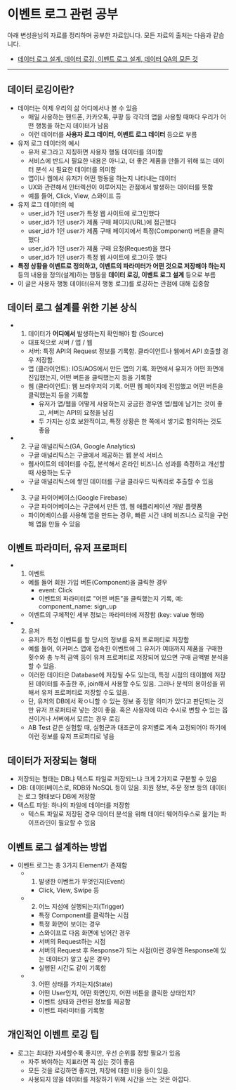 # 이벤트 로그 관련 공부

아래 변성윤님의 자료를 정리하며 공부한 자료입니다. 모든 자료의 출처는 다음과 같습니다.
- [데이터 로그 설계, 데이터 로깅, 이벤트 로그 설계, 데이터 QA의 모든 것](https://zzsza.github.io/data/2021/06/13/data-event-log-definition/)
    
---
## 데이터 로깅이란?
- 데이터는 이제 우리의 삶 어디에서나 볼 수 있음
    - 매일 사용하는 핸드폰, 카카오톡, 쿠팡 등 각각의 앱을 사용할 때마다 우리가 어떤 행동을 하는지 데이터가 남음
    - 이런 데이터를 **사용자 로그 데이터, 이벤트 로그 데이터** 등으로 부름
- 유저 로그 데이터의 예시
    - 유저 로그라고 지칭하면 사용자 행동 데이터를 의미함
    - 서비스에 반드시 필요한 내용은 아니고, 더 좋은 제품을 만들기 위해 또는 데이터 분석 시 필요한 데이터를 의미함
    - 앱이나 웹에서 유저가 어떤 행동을 하는지 나타내는 데이터
    - UX와 관련해서 인터렉션이 이루어지는 관점에서 발생하는 데이터를 뜻함
    - 예를 들어, Click, View, 스와이프 등
- 유저 로그 데이터의 예
    - user_id가 1인 user가 특정 웹 사이트에 로그인했다
    - user_id가 1인 user가 제품 구매 페이지(URL)에 접근했다
    - user_id가 1인 user가 제품 구매 페이지에서 특정(Component) 버튼을 클릭했다
    - user_id가 1인 user가 제품 구매 요청(Request)을 했다
    - user_id가 1인 user가 특정 웹 사이트에 로그아웃 했다
- **특정 상황을 이벤트로 정의하고, 이벤트의 파라미터가 어떤 것으로 저장해야 하는지** 등의 내용을 정의(설계)하는 행동을 **데이터 로깅, 이벤트 로그 설계** 등으로 부름
- 이 글은 사용자 행동 데이터(유저 행동 로그)를 로깅하는 관점에 대해 집중함

## 데이터 로그 설계를 위한 기본 상식
- 1) 데이터가 **어디에서** 발생하는지 확인해야 함 (Source)
    - 대표적으로 서버 / 앱 / 웹
    - 서버: 특정 API의 Request 정보를 기록함. 클라이언트나 웹에서 API 호출할 경우 저장함.
    - 앱 (클라이언트): IOS/AOS에서 만든 앱의 기록. 화면에서 유저가 어떤 화면에 진입했는지, 어떤 버튼을 클릭했는지 등을 기록함
    - 웹 (클라이언트): 웹 브라우저의 기록. 어떤 웹 페이지에 진입했고 어떤 버튼을 클릭했는지 등을 기록함
      - 유저가 앱/웹을 어떻게 사용하는지 궁금한 경우엔 앱/웹에 남기는 것이 좋고, 서버는 API의 요청을 남김
      - 두 가지는 상호 보완적이고, 특정 상황은 한 쪽에서 쌓기로 합의하는 것도 좋음
- 2) 구글 애널리틱스(GA, Google Analytics)
  - 구글 애널리틱스는 구글에서 제공하는 웹 분석 서비스
  - 웹사이트의 데이터를 수집, 분석해서 온라인 비즈니스 성과를 측정하고 개선할 때 사용하는 도구
  - 구글 애널리틱스에 쌓인 데이터를 구글 클라우드 빅쿼리로 추출할 수 있음
- 3) 구글 파이어베이스(Google Firebase)
  - 구글 파이어베이스는 구글에서 만든 앱, 웹 애플리케이션 개발 플랫폼
  - 파이어베이스를 사용해 앱을 만드는 경우, 빠른 시간 내에 비즈니스 로직을 구현해 앱을 만들 수 있음

## 이벤트 파라미터, 유저 프로퍼티 
- 1) 이벤트
  - 예를 들어 회원 가입 버튼(Component)을 클릭한 경우
    - event: Click
    - 이벤트의 파라미터로 "어떤 버튼"을 클릭했는지 기록, 예: component_name: sign_up
  - 이벤트의 구체적인 세부 정보는 파라미터에 저장함 (key: value 형태)
- 2) 유저
  - 유저가 특정 이벤트를 할 당시의 정보를 유저 프로퍼티로 저장함
  - 예를 들어, 이커머스 앱에 접속한 이벤트에 그 유저가 여태까지 제품을 구매한 횟수와 총 누적 금액 등이 유저 프로퍼티로 저장되어 있으면 구매 금액별 분석을 할 수 있음.
  - 이러한 데이터은 Database에 저장될 수도 있는데, 특정 시점의 테이블에 저장된 데이터를 추출한 후, join해서 사용할 수도 있음. 그러나 분석의 용이성을 위해서 유저 프로퍼티로 저장할 수도 있음.
  - 단, 유저의 DB에서 확ㅇ니할 수 있는 정보 중 정말 의미가 있다고 판단되는 것만 유저 프로퍼티로 넣는 것이 좋음. 혹은 사용자에 따라 수시로 변할 수 있는 옵션이거나 서버에서 모르는 경우 로깅
  - AB Test 같은 실험할 때, 실험군과 대조군이 유저별로 계속 고정되어야 하기에 이런 정보를 유저 프로퍼티로 넣음

## 데이터가 저장되는 형태
- 저장되는 형태는 DB냐 텍스트 파일로 저장되느냐 크게 2가지로 구분할 수 있음
- DB: 데이터베이스로, RDB와 NoSQL 등이 있음. 회원 정보, 주문 정보 등의 데이터는 로그 형태보다 DB에 저장함
- 텍스트 파일: 하나의 파일에 데이터를 저장함
  - 텍스트 파일로 저장된 경우 데이터 분석을 위해 데이터 웨어하우스로 옮기는 파이프라인이 필요할 수 있음

## 이벤트 로그 설계하는 방법
- 이벤트 로그는 총 3가지 Element가 존재함
  - 1) 발생한 이벤트가 무엇인지(Event)
    - Click, View, Swipe 등
  - 2) 어느 지섬에 실행되는지(Trigger)
    - 특정 Component를 클릭하는 시점
    - 특정 화면이 보이는 경우
    - 스와이프로 다음 화면에 넘어간 경우
    - 서버의 Request하는 시점
    - 서버의 Request 후 Response가 되는 시점(이런 경우엔 Response에 있는 데이터가 알고 싶은 경우)
    - 실행된 시간도 같이 기록함
  - 3) 어떤 상태를 가지는지(State)
    - 어떤 User인지, 어떤 화면인지, 어떤 버튼을 클릭한 상태인지?
    - 이벤트 상태와 관련된 정보를 제공함
    - 이벤트 파라미터를 기록함
  
## 개인적인 이벤트 로깅 팁
- 로그는 최대한 자세할수록 좋지만, 우선 순위를 정할 필요가 있음
  - 자주 봐야하는 지표라면 꼭 심는 것이 좋음
  - 모든 것을 로깅하면 좋지만, 저장에 대한 비용 등이 있음.
  - 사용되지 않을 데이터를 저장하기 위해 시간을 쓰는 것은 아깝다.